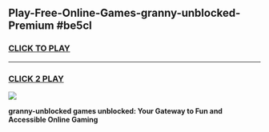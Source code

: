 
## Play-Free-Online-Games-granny-unblocked-Premium #be5cl
<h3>
<a href="https://premium.freeplayer.one?title=granny-unblocked&ref=8M">CLICK TO PLAY</a></h3>
<hr>

<h3>
<a href="https://premium.freeplayer.one?title=granny-unblocked&ref=8M">CLICK 2 PLAY</a>
  
</h3>

<a href="https://premium.freeplayer.one?title=granny-unblocked&ref=8M"><img src="https://clearcache.store/games.png"></a>


**granny-unblocked games unblocked: Your Gateway to Fun and Accessible Online Gaming**
